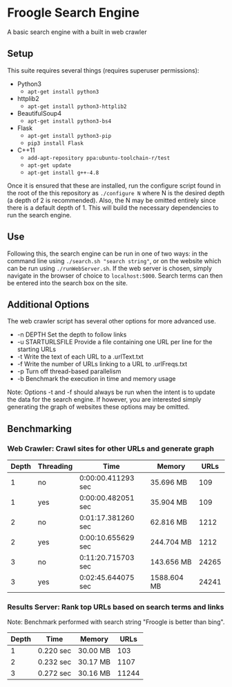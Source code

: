 # Froogle Search Engine

A basic search engine with a built in web crawler

Setup
-----

This suite requires several things (requires superuser permissions):
* Python3
    * `apt-get install python3`
* httplib2
    * `apt-get install python3-httplib2`
* BeautifulSoup4
    * `apt-get install python3-bs4`
* Flask
    * `apt-get install python3-pip`
    * `pip3 install Flask`
* C++11
    * `add-apt-repository ppa:ubuntu-toolchain-r/test`
    * `apt-get update`
    * `apt-get install g++-4.8`

Once it is ensured that these are installed, run the configure script found in
the root of the this repository as `./configure N` where N is the desired
depth (a depth of 2 is recommended). Also, the N may be omitted entirely since there is a default depth of 1. This will build the necessary dependencies to run the search engine.

Use
---

Following this, the search engine can be run in one of two ways: in the
command line using `./search.sh "search string"`, or on the website which can
be run using `./runWebServer.sh`. If the web server is chosen, simply navigate
in the browser of choice to `localhost:5000`. Search terms can then be entered
into the search box on the site.

Additional Options
------------------

The web crawler script has several other options for more advanced use.
* -n DEPTH            Set the depth to follow links
* -u STARTURLSFILE    Provide a file containing one URL per line for the starting URLs
* -t                  Write the text of each URL to a .urlText.txt
* -f                  Write the number of URLs linking to a URL to .urlFreqs.txt
* -p                  Turn off thread-based parallelism
* -b                  Benchmark the execution in time and memory usage

Note: Options -t and -f should always be run when the intent is to update the
data for the search engine. If however, you are interested simply generating
the graph of websites these options may be omitted.

Benchmarking
------------

### Web Crawler: Crawl sites for other URLs and generate graph

| Depth | Threading | Time               | Memory      | URLs  |
|-------|-----------|--------------------|-------------|-------|
| 1     | no        | 0:00:00.411293 sec | 35.696 MB   | 109   |
| 1     | yes       | 0:00:00.482051 sec | 35.904 MB   | 109   |
| 2     | no        | 0:01:17.381260 sec | 62.816 MB   | 1212  |
| 2     | yes       | 0:00:10.655629 sec | 244.704 MB  | 1212  |
| 3     | no        | 0:11:20.715703 sec | 143.656 MB  | 24265 |
| 3     | yes       | 0:02:45.644075 sec | 1588.604 MB | 24241 |

### Results Server: Rank top URLs based on search terms and links

Note: Benchmark performed with search string "Froogle is better than bing".

| Depth | Time       | Memory   | URLs  |
|-------|------------|----------|-------|
| 1     | 0.220 sec  | 30.00 MB | 103   |
| 2     | 0.232 sec  | 30.17 MB | 1107  |
| 3     | 0.272 sec  | 30.16 MB | 11244 |

